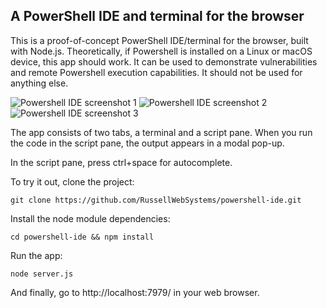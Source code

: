 ## A PowerShell IDE and terminal for the browser

This is a proof-of-concept PowerShell IDE/terminal for the browser, built with Node.js. Theoretically, if Powershell is installed on a Linux or macOS device, this app should work. It can be used to demonstrate vulnerabilities and remote Powershell execution capabilities.  It should not be used for anything else.

![Powershell IDE screenshot 1](https://raw.githubusercontent.com/RussellWebSystems/powershell-ide/master/images/pside1.png "Powershell IDE editor with autocomplete")
![Powershell IDE screenshot 2](https://raw.githubusercontent.com/RussellWebSystems/powershell-ide/master/images/pside2.png "Powershell IDE script editor results")
![Powershell IDE screenshot 3](https://raw.githubusercontent.com/RussellWebSystems/powershell-ide/master/images/pside3.png "Powershell IDE terminal")

The app consists of two tabs, a terminal and a script pane. When you run the code in the script pane, the output appears in a modal pop-up.

In the script pane, press ctrl+space for autocomplete.

To try it out, clone the project:

`git clone https://github.com/RussellWebSystems/powershell-ide.git`

Install the node module dependencies:
	
`cd powershell-ide && npm install`

Run the app:

`node server.js`

And finally, go to http://localhost:7979/ in your web browser.

